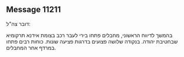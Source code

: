## Message 11211

דובר צה"ל:

בהמשך לדיווח הראשוני, מחבלים פתחו בירי לעבר רכב בצומת אידנא תרקומיא שבחטיבת יהודה. בנקודה שלושה פצועים בדרגות פציעה שונות.
כוחות רבים פתחו במרדף אחר המחבלים.


